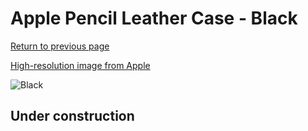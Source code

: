 # Apple Pencil Leather Case - Black

[Return to previous page](/pencil)

[High-resolution image from Apple](https://store.storeimages.cdn-apple.com/8756/as-images.apple.com/is/MQ0X2?wid=4500&hei=4500&fmt=png)

<div style="width: 512px"><img src="/almost_uncompressed/MQ0X2.webp" alt="Black"></div>

## Under construction
